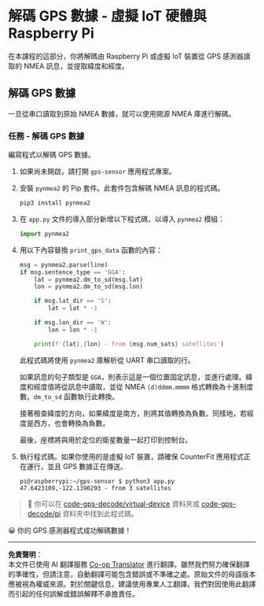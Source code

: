 <!--
CO_OP_TRANSLATOR_METADATA:
{
  "original_hash": "cbb8c285bc64c5192fae3368fb5077d2",
  "translation_date": "2025-08-27T00:50:08+00:00",
  "source_file": "3-transport/lessons/1-location-tracking/single-board-computer-gps-decode.md",
  "language_code": "mo"
}
-->
# 解碼 GPS 數據 - 虛擬 IoT 硬體與 Raspberry Pi

在本課程的這部分，你將解碼由 Raspberry Pi 或虛擬 IoT 裝置從 GPS 感測器讀取的 NMEA 訊息，並提取緯度和經度。

## 解碼 GPS 數據

一旦從串口讀取到原始 NMEA 數據，就可以使用開源 NMEA 庫進行解碼。

### 任務 - 解碼 GPS 數據

編寫程式以解碼 GPS 數據。

1. 如果尚未開啟，請打開 `gps-sensor` 應用程式專案。

1. 安裝 `pynmea2` 的 Pip 套件。此套件包含解碼 NMEA 訊息的程式碼。

    ```sh
    pip3 install pynmea2
    ```

1. 在 `app.py` 文件的導入部分新增以下程式碼，以導入 `pynmea2` 模組：

    ```python
    import pynmea2
    ```

1. 用以下內容替換 `print_gps_data` 函數的內容：

    ```python
    msg = pynmea2.parse(line)
    if msg.sentence_type == 'GGA':
        lat = pynmea2.dm_to_sd(msg.lat)
        lon = pynmea2.dm_to_sd(msg.lon)

        if msg.lat_dir == 'S':
            lat = lat * -1

        if msg.lon_dir == 'W':
            lon = lon * -1

        print(f'{lat},{lon} - from {msg.num_sats} satellites')
    ```

    此程式碼將使用 `pynmea2` 庫解析從 UART 串口讀取的行。

    如果訊息的句子類型是 `GGA`，則表示這是一個位置固定訊息，並進行處理。緯度和經度值將從訊息中讀取，並從 NMEA `(d)ddmm.mmmm` 格式轉換為十進制度數。`dm_to_sd` 函數執行此轉換。

    接著檢查緯度的方向，如果緯度是南方，則將其值轉換為負數。同樣地，若經度是西方，也會轉換為負數。

    最後，座標將與用於定位的衛星數量一起打印到控制台。

1. 執行程式碼。如果你使用的是虛擬 IoT 裝置，請確保 CounterFit 應用程式正在運行，並且 GPS 數據正在傳送。

    ```output
    pi@raspberrypi:~/gps-sensor $ python3 app.py 
    47.6423109,-122.1390293 - from 3 satellites
    ```

> 💁 你可以在 [code-gps-decode/virtual-device](../../../../../3-transport/lessons/1-location-tracking/code-gps-decode/virtual-device) 資料夾或 [code-gps-decode/pi](../../../../../3-transport/lessons/1-location-tracking/code-gps-decode/pi) 資料夾中找到此程式碼。

😀 你的 GPS 感測器程式成功解碼數據！

---

**免責聲明**：  
本文件已使用 AI 翻譯服務 [Co-op Translator](https://github.com/Azure/co-op-translator) 進行翻譯。雖然我們努力確保翻譯的準確性，但請注意，自動翻譯可能包含錯誤或不準確之處。原始文件的母語版本應被視為權威來源。對於關鍵信息，建議使用專業人工翻譯。我們對因使用此翻譯而引起的任何誤解或錯誤解釋不承擔責任。